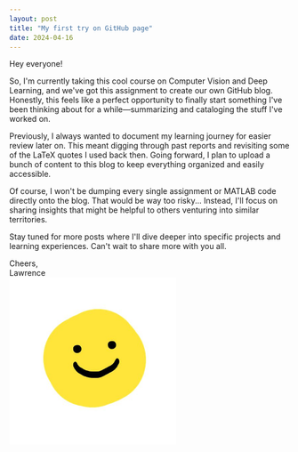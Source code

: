 ```yaml
---
layout: post
title: "My first try on GitHub page"
date: 2024-04-16
---
```

Hey everyone!  

So, I'm currently taking this cool course on Computer Vision and Deep Learning, and we've got this assignment to create our own GitHub blog. Honestly, this feels like a perfect opportunity to finally start something I've been thinking about for a while—summarizing and cataloging the stuff I've worked on.  

Previously, I always wanted to document my learning journey for easier review later on. This meant digging through past reports and revisiting some of the LaTeX quotes I used back then. Going forward, I plan to upload a bunch of content to this blog to keep everything organized and easily accessible.  

Of course, I won't be dumping every single assignment or MATLAB code directly onto the blog. That would be way too risky... Instead, I'll focus on sharing insights that might be helpful to others venturing into similar territories.  

Stay tuned for more posts where I'll dive deeper into specific projects and learning experiences. Can't wait to share more with you all.  

Cheers,  
Lawrence  
<img src="/images/smile.jpg" width="300" />



